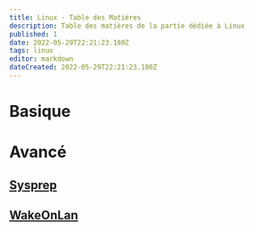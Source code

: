 ```yaml
---
title: Linux - Table des Matières
description: Table des matières de la partie dédiée à Linux
published: 1
date: 2022-05-29T22:21:23.180Z
tags: linux
editor: markdown
dateCreated: 2022-05-29T22:21:23.180Z
---
```


# Basique

# Avancé
## [Sysprep](/windows/sysprep)
## [WakeOnLan](/windows/WakeOnLan)